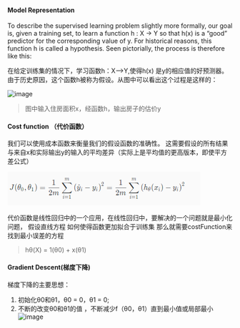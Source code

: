 #### Model Representation 

To describe the supervised learning problem slightly more formally, our goal is, given a training set, to learn a function h : X → Y so that h(x) is a “good” predictor for the corresponding value of y. For historical reasons, this function h is called a hypothesis. Seen pictorially, the process is therefore like this:


在给定训练集的情况下，学习函数h：X——>Y,使得h(x) 是y的相应值的好预测器。由于历史原因，这个函数h被称为假设。从图中可以看出这个过程是这样的：

 ![image](https://camo.githubusercontent.com/32d1402d812f48fa3a9078f8acec0fa1e41c6396/68747470733a2f2f696d672e68616c66726f73742e636f6d2f426c6f672f41727469636c65496d6167652f36385f305f312e706e67)
> 图中输入住房面积x，经函数h，输出房子的估价y

#### Cost function （代价函数）
我们可以使用成本函数来衡量我们的假设函数的准确性。 这需要假设的所有结果与来自x和实际输出y的输入的平均差异（实际上是平均值的更高版本，即使平方差公式）

 ![image](https://github.com/jccjd/Coursera-Machine-Learning/blob/master/week-1/tu/costfunction.PNG?raw=true)
 
 代价函数是线性回归中的一个应用，在线性回归中，要解决的一个问题就是最小化问题，
 假设直线方程 如何使得函数更加拟合于训练集
 那么就需要costFunction来找到最小误差的方程
 > hθ(X) = 1(θ0) + x(θ1)

#### Gradient Descent(梯度下降)
梯度下降的主要思想：
1. 初始化θ0和θ1，θ0 = 0，θ1 = 0;
2. 不断的改变θ0和θ1的值 ，不断减少f（θ0，θ1）直到最小值或局部最小
![image](https://camo.githubusercontent.com/d39774347bf60dbac8f776d61207031f9e8bc7bd/68747470733a2f2f696d672e68616c66726f73742e636f6d2f426c6f672f41727469636c65496d6167652f36385f315f302e706e67)
 


